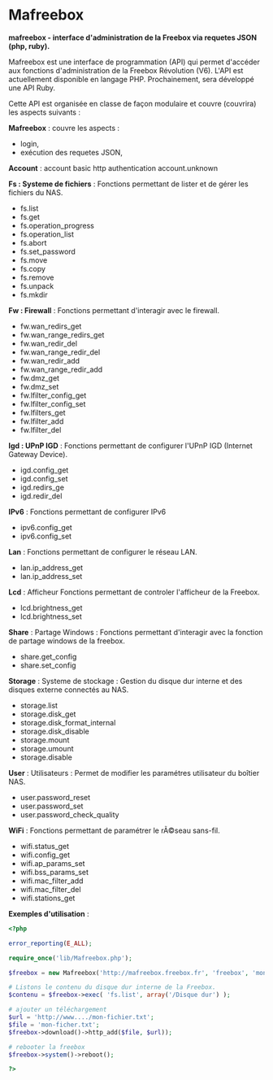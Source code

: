 Mafreebox
=========

**mafreebox - interface d'administration de la Freebox via requetes JSON (php, ruby).**

Mafreebox est une interface de programmation (API) qui permet d'accéder aux fonctions d'administration de la Freebox Révolution (V6).
L'API est actuellement disponible en langage PHP. Prochainement, sera développé une API Ruby.

Cette API est organisée en classe de façon modulaire et couvre (couvrira) les aspects suivants :

**Mafreebox** : couvre les aspects :
- login,
- exécution des requetes JSON,

**Account** : account basic http authentication
    account.unknown

**Fs : Systeme de fichiers** : Fonctions permettant de lister et de gérer les fichiers du NAS.
- fs.list
- fs.get
- fs.operation_progress
- fs.operation_list
- fs.abort
- fs.set_password
- fs.move
- fs.copy
- fs.remove
- fs.unpack
- fs.mkdir

**Fw : Firewall** : Fonctions permettant d'interagir avec le firewall.
- fw.wan_redirs_get
- fw.wan_range_redirs_get
- fw.wan_redir_del
- fw.wan_range_redir_del
- fw.wan_redir_add
- fw.wan_range_redir_add
- fw.dmz_get
- fw.dmz_set
- fw.lfilter_config_get
- fw.lfilter_config_set
- fw.lfilters_get
- fw.lfilter_add
- fw.lfilter_del

**Igd : UPnP IGD** : Fonctions permettant de configurer l'UPnP IGD (Internet Gateway Device).
- igd.config_get
- igd.config_set
- igd.redirs_ge
- igd.redir_del

**IPv6** : Fonctions permettant de configurer IPv6
- ipv6.config_get
- ipv6.config_set

**Lan** : Fonctions permettant de configurer le réseau LAN.
- lan.ip_address_get
- lan.ip_address_set

**Lcd** : Afficheur Fonctions permettant de controler l'afficheur de la Freebox.
- lcd.brightness_get
- lcd.brightness_set

**Share** : Partage Windows : Fonctions permettant d'interagir avec la fonction de partage windows de la freebox.
- share.get_config
- share.set_config

**Storage** : Systeme de stockage : Gestion du disque dur interne et des disques externe connectés au NAS.
- storage.list
- storage.disk_get
- storage.disk_format_internal
- storage.disk_disable
- storage.mount
- storage.umount
- storage.disable

**User** : Utilisateurs : Permet de modifier les paramétres utilisateur du boîtier NAS.
- user.password_reset
- user.password_set
- user.password_check_quality

**WiFi** : Fonctions permettant de paramétrer le rÃ©seau sans-fil.
- wifi.status_get
- wifi.config_get
- wifi.ap_params_set
- wifi.bss_params_set
- wifi.mac_filter_add
- wifi.mac_filter_del
- wifi.stations_get

**Exemples d'utilisation** :
```php
<?php

error_reporting(E_ALL);

require_once('lib/Mafreebox.php');

$freebox = new Mafreebox('http://mafreebox.freebox.fr', 'freebox', 'mon.mdp');

# Listons le contenu du disque dur interne de la Freebox.
$contenu = $freebox->exec( 'fs.list', array('/Disque dur') );

# ajouter un téléchargement
$url = 'http://www..../mon-fichier.txt';
$file = 'mon-ficher.txt';
$freebox->download()->http_add($file, $url));

# rebooter la freebox
$freebox->system()->reboot();

?>
```


